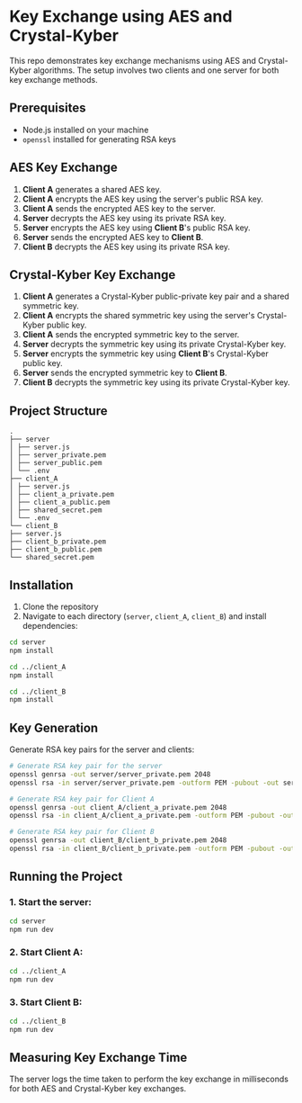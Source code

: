 # Key Exchange using AES and Crystal-Kyber

This repo demonstrates key exchange mechanisms using AES and Crystal-Kyber algorithms. The setup involves two clients and one server for both key exchange methods.

## Prerequisites

- Node.js installed on your machine
- `openssl` installed for generating RSA keys

## AES Key Exchange

1. **Client A** generates a shared AES key.
2. **Client A** encrypts the AES key using the server's public RSA key.
3. **Client A** sends the encrypted AES key to the server.
4. **Server** decrypts the AES key using its private RSA key.
5. **Server** encrypts the AES key using **Client B**'s public RSA key.
6. **Server** sends the encrypted AES key to **Client B**.
7. **Client B** decrypts the AES key using its private RSA key.

## Crystal-Kyber Key Exchange

1. **Client A** generates a Crystal-Kyber public-private key pair and a shared symmetric key.
2. **Client A** encrypts the shared symmetric key using the server's Crystal-Kyber public key.
3. **Client A** sends the encrypted symmetric key to the server.
4. **Server** decrypts the symmetric key using its private Crystal-Kyber key.
5. **Server** encrypts the symmetric key using **Client B**'s Crystal-Kyber public key.
6. **Server** sends the encrypted symmetric key to **Client B**.
7. **Client B** decrypts the symmetric key using its private Crystal-Kyber key.

## Project Structure
    .
    ├── server
    │ ├── server.js
    │ ├── server_private.pem
    │ ├── server_public.pem
    │ └── .env
    ├── client_A
    │ ├── server.js
    │ ├── client_a_private.pem
    │ ├── client_a_public.pem
    │ ├── shared_secret.pem
    │ └── .env
    └── client_B
    ├── server.js
    ├── client_b_private.pem
    ├── client_b_public.pem
    └── shared_secret.pem


## Installation

1. Clone the repository
2. Navigate to each directory (`server`, `client_A`, `client_B`) and install dependencies:

```sh
cd server
npm install

cd ../client_A
npm install

cd ../client_B
npm install
```

## Key Generation

Generate RSA key pairs for the server and clients:

```sh
# Generate RSA key pair for the server
openssl genrsa -out server/server_private.pem 2048
openssl rsa -in server/server_private.pem -outform PEM -pubout -out server/server_public.pem

# Generate RSA key pair for Client A
openssl genrsa -out client_A/client_a_private.pem 2048
openssl rsa -in client_A/client_a_private.pem -outform PEM -pubout -out client_A/client_a_public.pem

# Generate RSA key pair for Client B
openssl genrsa -out client_B/client_b_private.pem 2048
openssl rsa -in client_B/client_b_private.pem -outform PEM -pubout -out client_B/client_b_public.pem
```

## Running the Project
### 1. Start the server:

```sh
cd server
npm run dev
```
### 2. Start Client A:

```sh
cd ../client_A
npm run dev
```
### 3. Start Client B:

```sh
cd ../client_B
npm run dev
```
## Measuring Key Exchange Time

The server logs the time taken to perform the key exchange in milliseconds for both AES and Crystal-Kyber key exchanges.